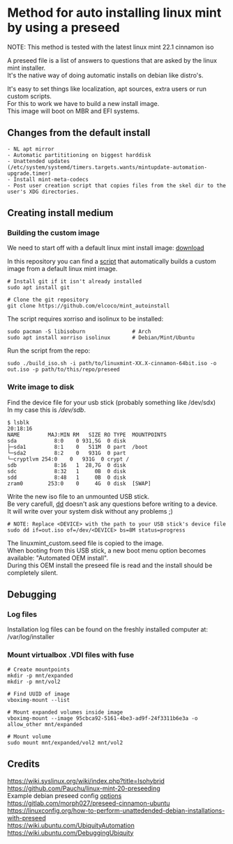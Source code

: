 # Method for auto installing linux mint by using a preseed

NOTE: This method is tested with the latest linux mint 22.1 cinnamon iso

A preseed file is a list of answers to questions that are asked by the linux mint installer.  
It's the native way of doing automatic installs on debian like distro's.  

It's easy to set things like localization, apt sources, extra users or run custom scripts.  
For this to work we have to build a new install image.  
This image will boot on MBR and EFI systems.

## Changes from the default install

    - NL apt mirror
    - Automatic partititioning on biggest harddisk
    - Unattended updates (/etc/system/systemd/timers.targets.wants/mintupdate-automation-upgrade.timer)
    - Install mint-meta-codecs
    - Post user creation script that copies files from the skel dir to the user's XDG directories.

## Creating install medium
### Building the custom image
We need to start off with a default linux mint install image: [download](https://linuxmint.com/edition.php?id=319)

In this repository you can find a [script](/build_iso.sh) that automatically builds a custom image from a default linux mint image.  

    # Install git if it isn't already installed
    sudo apt install git

    # Clone the git repository
    git clone https://github.com/elcoco/mint_autoinstall

The script requires xorriso and isolinux to be installed:  

    sudo pacman -S libisoburn               # Arch
    sudo apt install xorriso isolinux       # Debian/Mint/Ubuntu

Run the script from the repo:

    sudo ./build_iso.sh -i path/to/linuxmint-XX.X-cinnamon-64bit.iso -o out.iso -p path/to/this/repo/preseed

### Write image to disk
Find the device file for your usb stick (probably something like /dev/sdx)  
In my case this is */dev/sdb*.  

    $ lsblk                                                                                                             20:18:16
    NAME         MAJ:MIN RM   SIZE RO TYPE  MOUNTPOINTS
    sda            8:0    0 931,5G  0 disk
    ├─sda1         8:1    0   511M  0 part  /boot
    └─sda2         8:2    0   931G  0 part
    └─cryptlvm 254:0    0   931G  0 crypt /
    sdb            8:16   1  28,7G  0 disk
    sdc            8:32   1     0B  0 disk
    sdd            8:48   1     0B  0 disk
    zram0        253:0    0     4G  0 disk  [SWAP]

Write the new iso file to an unmounted USB stick.  
Be very carefull, [dd](https://www.man7.org/linux/man-pages/man1/dd.1.html) doesn't ask any questions before writing to a device.  
It will write over your system disk without any problems ;)  

    # NOTE: Replace <DEVICE> with the path to your USB stick's device file
    sudo dd if=out.iso of=/dev/<DEVICE> bs=8M status=progress

The linuxmint_custom.seed file is copied to the image.  
When booting from this USB stick, a new boot menu option becomes available: "Automated OEM install".  
During this OEM install the preseed file is read and the install should be completely silent.  


## Debugging  
### Log files  
Installation log files can be found on the freshly installed computer at: /var/log/installer

### Mount virtualbox .VDI files with fuse

    # Create mountpoints
    mkdir -p mnt/expanded
    mkdir -p mnt/vol2

    # Find UUID of image
    vboximg-mount --list

    # Mount expanded volumes inside image
    vboximg-mount --image 95cbca92-5161-4be3-ad9f-24f3311b6e3a -o allow_other mnt/expanded

    # Mount volume
    sudo mount mnt/expanded/vol2 mnt/vol2



## Credits
https://wiki.syslinux.org/wiki/index.php?title=Isohybrid  
https://github.com/Pauchu/linux-mint-20-preseeding  
Example debian preseed config [options](https://www.debian.org/releases/bookworm/example-preseed.txt)   
https://gitlab.com/morph027/preseed-cinnamon-ubuntu  
https://linuxconfig.org/how-to-perform-unattedended-debian-installations-with-preseed  
https://wiki.ubuntu.com/UbiquityAutomation  
https://wiki.ubuntu.com/DebuggingUbiquity  
